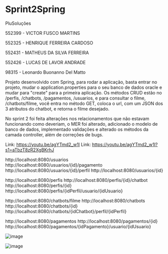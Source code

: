 # Sprint2Spring

PluSoluções

552399 - VICTOR FUSCO MARTINS

552325 - HENRIQUE FERREIRA CARDOSO

552431 - MATHEUS DA SILVA FERREIRA

552426 - LUCAS DE LAVOR ANDRADE

98315 - Leonardo Buonanno Del Matto

Projeto desenvolvido com Spring, para rodar a aplicação, basta entrar no projeto, mudar o application.properties para o seu banco de dados oracle e mudar para "create" para a primeira aplicação. Os métodos CRUD estão no
/perfis, /chatbots, /pagamentos, /usuarios, e para consultar o filme, /chatbots/filme, você entra no método GET, coloca o url, com um JSON dos 3 atributos do chatbot, e retorna o filme desejado.

No sprint 2 foi feita alterações nos relacionamentos que não estavam funcionando como deveriam, o MER foi alterado, adicionado o modelo de banco de dados, implementado validações e alterado os métodos da camada controller, além de correções de bugs.

Link: https://youtu.be/agYTmd2_w1I
Link: https://youtu.be/agYTmd2_w1I?s1=aTbzT8zR2XgBKrhJ


http://localhost:8080/usuarios
http://localhost:8080/usuarios/{id}/pagamento
http://localhost:8080/usuarios/{id}/perfil
http://localhost:8080/usuarios/{id}

http://localhost:8080/perfis
http://localhost:8080/perfis/{id}/chatbot
http://localhost:8080/perfis/{id}
http://localhost:8080/perfis/{idPerfil/usuario/{idUsuario}

http://localhost:8080/chatbots/filme
http://localhost:8080/chatbots
http://localhost:8080/chatbots/{id}
http://localhost:8080/chatbots/{idChatbot}/perfil/{idPerfil}

http://localhost:8080/pagamentos
http://localhost:8080/pagamentos/{id}
http://localhost:8080/pagamentos/{idPagamento}/usuario/{idUsuario}

![image](https://github.com/HenriqueFerC/Sprint1Spring/assets/129521477/044f2a21-ade0-423c-9522-c354d47a763c)



![image](https://github.com/HenriqueFerC/Sprint1Spring/assets/129521477/1fa90c84-f26c-4195-8d1e-34aba57c5204)
